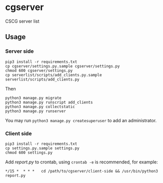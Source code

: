 # cgserver
CSCG server list

## Usage

### Server side

```shell
pip3 install -r requirements.txt
cp cgserver/settings.py.sample cgserver/settings.py
chmod 600 cgserver/settings.py
cp serverlist/scripts/add_clients.py.sample serverlist/scripts/add_clients.py
```

Then

```shell
python3 manage.py migrate
python3 manage.py runscript add_clients
python3 manage.py collectstatic
python3 manage.py runserver
```

You may run `python3 manage.py createsuperuser` to add an administrator.

### Client side

```shell
pip3 install -r requirements.txt
cp settings.py.sample settings.py
chmod 600 settings.py
```

Add *report.py* to crontab, using `crontab -e` is recommended, for example:

```
*/15 *	* * *	cd /path/to/cgserver/client-side && /usr/bin/python3 report.py
```
